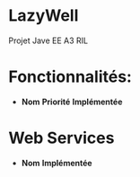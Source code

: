 # LazyWell
Projet Jave EE A3 RIL

# Fonctionnalités:

* **Nom** **Priorité** **Implémentée**


# Web Services

* **Nom** **Implémentée**